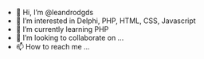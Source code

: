 - 👋 Hi, I’m @leandrodgds
- 👀 I’m interested in Delphi, PHP, HTML, CSS, Javascript
- 🌱 I’m currently learning PHP
- 💞️ I’m looking to collaborate on ...
- 📫 How to reach me ...

<!---
leandrodgds/leandrodgds is a ✨ special ✨ repository because its `README.md` (this file) appears on your GitHub profile.
You can click the Preview link to take a look at your changes.
--->
